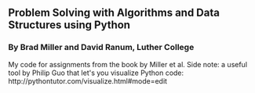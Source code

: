 <h2> Problem Solving with Algorithms and Data Structures using Python </h2>
<h3> By Brad Miller and David Ranum, Luther College </h3>

<main>
<p1> My code for assignments from the book by Miller et al. Side note: a useful tool by Philip Guo that let's you visualize Python code: http://pythontutor.com/visualize.html#mode=edit
</main>
